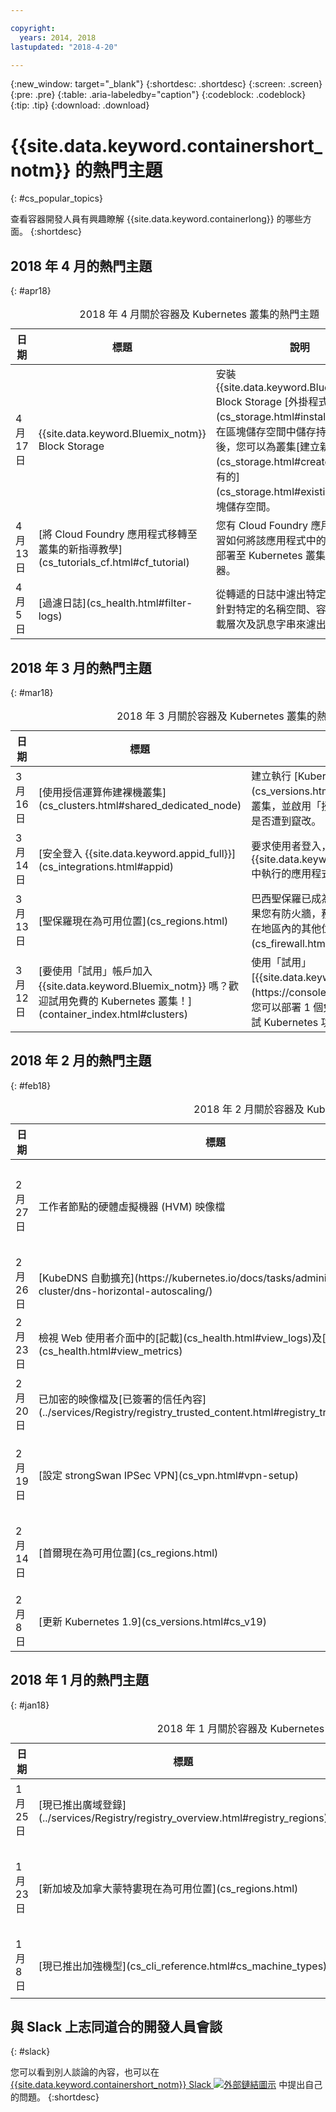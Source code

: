 ```yaml
---

copyright:
  years: 2014, 2018
lastupdated: "2018-4-20"

---
```


{:new_window: target="_blank"}
{:shortdesc: .shortdesc}
{:screen: .screen}
{:pre: .pre}
{:table: .aria-labeledby="caption"}
{:codeblock: .codeblock}
{:tip: .tip}
{:download: .download}


# {{site.data.keyword.containershort_notm}} 的熱門主題
{: #cs_popular_topics}

查看容器開發人員有興趣瞭解 {{site.data.keyword.containerlong}} 的哪些方面。
{:shortdesc}

## 2018 年 4 月的熱門主題
{: #apr18}

<table summary="此表格顯示熱門主題。列應該從左到右閱讀，第一欄為日期，第二欄為特性的標題，第三欄為說明。">
<caption>2018 年 4 月關於容器及 Kubernetes 叢集的熱門主題</caption>
<thead>
<th>日期</th>
<th>標題</th>
<th>說明</th>
</thead>
<tbody>
<tr>
<td>4 月 17 日</td>
<td>{{site.data.keyword.Bluemix_notm}} Block Storage</td>
<td>安裝 {{site.data.keyword.Bluemix_notm}} Block Storage [外掛程式](cs_storage.html#install_block)，以在區塊儲存空間中儲存持續資料。然後，您可以為叢集[建立新的](cs_storage.html#create)或[使用現有的](cs_storage.html#existing_block)區塊儲存空間。</td>
</tr>
<tr>
<td>4 月 13 日</td>
<td>[將 Cloud Foundry 應用程式移轉至叢集的新指導教學](cs_tutorials_cf.html#cf_tutorial)</td>
<td>您有 Cloud Foundry 應用程式嗎？學習如何將該應用程式中的相同程式碼部署至 Kubernetes 叢集中執行的容器。</td>
</tr>
<tr>
<td>4 月 5 日</td>
<td>[過濾日誌](cs_health.html#filter-logs)</td>
<td>從轉遞的日誌中濾出特定日誌。可以針對特定的名稱空間、容器名稱、記載層次及訊息字串來濾出日誌。</td>
</tr>
</tbody></table>

## 2018 年 3 月的熱門主題
{: #mar18}

<table summary="此表格顯示熱門主題。列應該從左到右閱讀，第一欄為日期，第二欄為特性的標題，第三欄為說明。">
<caption>2018 年 3 月關於容器及 Kubernetes 叢集的熱門主題</caption>
<thead>
<th>日期</th>
<th>標題</th>
<th>說明</th>
</thead>
<tbody>
<tr>
<td> 3 月 16 日</td>
<td>[使用授信運算佈建裸機叢集](cs_clusters.html#shared_dedicated_node)</td>
<td>建立執行 [Kubernetes 1.9 版](cs_versions.html#cs_v19)或更新版本的裸機叢集，並啟用「授信運算」來驗證工作者節點是否遭到竄改。</td>
</tr>
<tr>
<td>3 月 14 日</td>
<td>[安全登入 {{site.data.keyword.appid_full}}](cs_integrations.html#appid)</td>
<td>要求使用者登入，以加強在 {{site.data.keyword.containershort_notm}} 中執行的應用程式。</td>
</tr>
<tr>
<td>3 月 13 日</td>
<td>[聖保羅現在為可用位置](cs_regions.html)</td>
<td>巴西聖保羅已成為美國南部地區的新位置。如果您有防火牆，務必針對此位置以及您叢集所在地區內的其他位置[開啟必要的防火牆埠](cs_firewall.html#firewall)。</td>
</tr>
<tr>
<td>3 月 12 日</td>
<td>[要使用「試用」帳戶加入 {{site.data.keyword.Bluemix_notm}} 嗎？歡迎試用免費的 Kubernetes 叢集！](container_index.html#clusters)</td>
<td>使用「試用」[{{site.data.keyword.Bluemix_notm}} 帳戶](https://console.bluemix.net/registration/)，您可以部署 1 個免費叢集，用來在 21 天內測試 Kubernetes 功能。</td>
</tr>
</tbody></table>

## 2018 年 2 月的熱門主題
{: #feb18}

<table summary="此表格顯示熱門主題。列應該從左到右閱讀，第一欄為日期，第二欄為特性的標題，第三欄為說明。">
<caption>2018 年 2 月關於容器及 Kubernetes 叢集的熱門主題</caption>
<thead>
<th>日期</th>
<th>標題</th>
<th>說明</th>
</thead>
<tbody>
<tr>
<td>2 月 27 日</td>
<td>工作者節點的硬體虛擬機器 (HVM) 映像檔</td>
<td>增加 HVM 映像檔工作負載的 I/O 效能。使用 `bx cs worker-reload` [指令](cs_cli_reference.html#cs_worker_reload)或 `bx cs worker-update` [指令](cs_cli_reference.html#cs_worker_update)，在每一個現有的工作者節點上啟動。</td>
</tr>
<tr>
<td>2 月 26 日</td>
<td>[KubeDNS 自動擴充](https://kubernetes.io/docs/tasks/administer-cluster/dns-horizontal-autoscaling/)</td>
<td>KubeDNS 現在會隨著叢集成長而擴充。您可以使用下列指令來調整擴充量：`kubectl -n kube-system edit cm kube-dns-autoscaler`。</td>
</tr>
<tr>
<td>2 月 23 日</td>
<td>檢視 Web 使用者介面中的[記載](cs_health.html#view_logs)及[度量值](cs_health.html#view_metrics)</td>
<td>使用改良的 Web 使用者介面，輕鬆檢視叢集及其元件的日誌及度量值資料。請參閱叢集詳細資料頁面來進行存取。</td>
</tr>
<tr>
<td>2 月 20 日</td>
<td>已加密的映像檔及[已簽署的信任內容](../services/Registry/registry_trusted_content.html#registry_trustedcontent)</td>
<td>在 {{site.data.keyword.registryshort_notm}} 中，您可以簽署及加密映像檔，以確保在登錄名稱空間中儲存的映像檔的完整性。只使用信任的內容來建置容器。</td>
</tr>
<tr>
<td>2 月 19 日</td>
<td>[設定 strongSwan IPSec VPN](cs_vpn.html#vpn-setup)</td>
<td>快速部署 strongSwan IPSec VPN Helm 圖表，以將 {{site.data.keyword.containershort_notm}} 叢集安全地連接到內部部署的資料中心，而不使用 Vyatta。</td>
</tr>
<tr>
<td>2 月 14 日</td>
<td>[首爾現在為可用位置](cs_regions.html)</td>
<td>剛好來得及趕上奧林匹克運動會，將 Kubernetes 叢集部署至位於亞太地區北部的首爾。如果您有防火牆，務必針對此位置以及您叢集所在地區內的其他位置[開啟必要的防火牆埠](cs_firewall.html#firewall)。</td>
</tr>
<tr>
<td>2 月 8 日</td>
<td>[更新 Kubernetes 1.9](cs_versions.html#cs_v19)</td>
<td>更新 Kubernetes 1.9 之前，請先檢閱對叢集所做的變更。</td>
</tr>
</tbody></table>

## 2018 年 1 月的熱門主題
{: #jan18}

<table summary="此表格顯示熱門主題。列應該從左到右閱讀，第一欄為日期，第二欄為特性的標題，第三欄為說明。">
<caption>2018 年 1 月關於容器及 Kubernetes 叢集的熱門主題</caption>
<thead>
<th>日期</th>
<th>標題</th>
<th>說明</th>
</thead>
<tbody>
<td>1 月 25 日</td>
<td>[現已推出廣域登錄](../services/Registry/registry_overview.html#registry_regions)</td>
<td>透過 {{site.data.keyword.registryshort_notm}}，您可以使用廣域 `registry.bluemix.net` 來取回 IBM 提供的公用映像檔。</td>
</tr>
<tr>
<td>1 月 23 日</td>
<td>[新加坡及加拿大蒙特婁現在為可用位置](cs_regions.html)</td>
<td>新加坡及蒙特婁是位於 {{site.data.keyword.containershort_notm}} 亞太地區北部及美國東部地區的可用位置。如果您有防火牆，務必針對這些位置以及您叢集所在地區內的其他位置[開啟必要的防火牆埠](cs_firewall.html#firewall)。</td>
</tr>
<tr>
<td>1 月 8 日</td>
<td>[現已推出加強機型](cs_cli_reference.html#cs_machine_types)</td>
<td>系列 2 機型包括本端 SSD 儲存空間及磁碟加密。[將工作負載移轉](cs_cluster_update.html#machine_type)至這些機型，以提高效能及穩定性。</td>
</tr>
</tbody></table>

## 與 Slack 上志同道合的開發人員會談
{: #slack}

您可以看到別人談論的內容，也可以在 [{{site.data.keyword.containershort_notm}} Slack ![外部鏈結圖示](../icons/launch-glyph.svg "外部鏈結圖示")](https://ibm-container-service.slack.com) 中提出自己的問題。
{:shortdesc}



